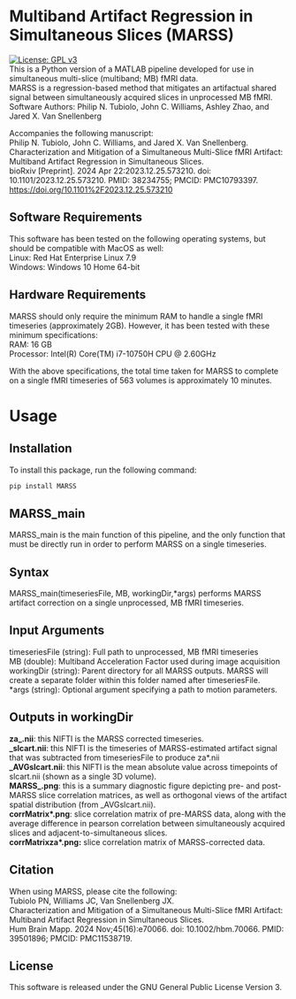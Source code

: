# Multiband Artifact Regression in Simultaneous Slices (MARSS)
[![License: GPL v3](https://img.shields.io/badge/License-GPLv3-blue.svg)](https://www.gnu.org/licenses/gpl-3.0)<br>
This is a Python version of a MATLAB pipeline developed for use in simultaneous multi-slice (multiband; MB) fMRI data.<br>
MARSS is a regression-based method that mitigates an artifactual shared signal between simultaneously acquired slices in unprocessed MB fMRI. <br>
Software Authors: Philip N. Tubiolo, John C. Williams, Ashley Zhao, and Jared X. Van Snellenberg<br>

Accompanies the following manuscript:<br>
Philip N. Tubiolo, John C. Williams, and Jared X. Van Snellenberg.<br>
Characterization and Mitigation of a Simultaneous Multi-Slice fMRI Artifact: Multiband Artifact Regression in Simultaneous Slices.<br>
bioRxiv [Preprint]. 2024 Apr 22:2023.12.25.573210. doi: 10.1101/2023.12.25.573210. PMID: 38234755; PMCID: PMC10793397.<br>
https://doi.org/10.1101%2F2023.12.25.573210

Software Requirements
--------------
<!-- This software uses SPM12, which is included in this distribution. For more information, visit https://www.fil.ion.ucl.ac.uk/spm/software/spm12/ . <br>
This software was developed on MATLAB R2023b and has been tested for compatibility on MATLAB R2021a. <br> -->
This software has been tested on the following operating systems, but should be compatible with MacOS as well: <br>
Linux: Red Hat Enterprise Linux 7.9 <br>
Windows: Windows 10 Home 64-bit <br>

Hardware Requirements
-----------------------
MARSS should only require the minimum RAM to handle a single fMRI timeseries (approximately 2GB). However, it has been tested with these minimum specifications: <br>
RAM: 16 GB <br>
Processor: Intel(R) Core(TM) i7-10750H CPU @ 2.60GHz <br>

With the above specifications, the total time taken for MARSS to complete on a single fMRI timeseries of 563 volumes is approximately 10 minutes. 

# Usage
Installation
-------
To install this package, run the following command:

```bash
pip install MARSS
```

MARSS_main
-------
MARSS_main is the main function of this pipeline, and the only function that must be directly run in order to perform MARSS on a single timeseries.

Syntax
--------
MARSS_main(timeseriesFile, MB, workingDir,*args) performs MARSS artifact correction on a single unprocessed, MB fMRI timeseries. <br>

Input Arguments
--------------
timeseriesFile (string): Full path to unprocessed, MB fMRI timeseries<br>
MB (double): Multiband Acceleration Factor used during image acquisition<br>
workingDir (string): Parent directory for all MARSS outputs. MARSS will create a separate folder within this folder named after timeseriesFile.<br>
*args (string): Optional argument specifying a path to motion parameters. 

Outputs in workingDir
--------------------
<!-- **MARSS_SliceCorrelations.mat**: this .mat file contains a structure array with slice correlation information in pre- and post-MARSS data. This includes the slice correlation matrices, average correlation between simultaneously acquired slices, and average correlation between adjacent slices. <br> -->
**za_.nii**: this NIFTI is the MARSS corrected timeseries. <br>
**_slcart.nii**: this NIFTI is the timeseries of MARSS-estimated artifact signal that was subtracted from timeseriesFile to produce za*.nii <br>
**_AVGslcart.nii**: this NIFTI is the mean absolute value across timepoints of slcart.nii (shown as a single 3D volume). <br>
**MARSS_.png**: this is a summary diagnostic figure depicting pre- and post-MARSS slice correlation matrices, as well as orthogonal views of the artifact spatial distribution (from _AVGslcart.nii). <br>
**corrMatrix\*.png**: slice correlation matrix of pre-MARSS data, along with the average difference in pearson correlation between simultaneously acquired slices and adjacent-to-simultaneous slices. <br>
**corrMatrixza\*.png:** slice correlation matrix of MARSS-corrected data. <br>

Citation
---------
When using MARSS, please cite the following:<br>
Tubiolo PN, Williams JC, Van Snellenberg JX.<br> Characterization and Mitigation of a Simultaneous Multi-Slice fMRI Artifact: Multiband Artifact Regression in Simultaneous Slices.<br> Hum Brain Mapp. 2024 Nov;45(16):e70066. doi: 10.1002/hbm.70066. PMID: 39501896; PMCID: PMC11538719.<br>

License
----------
This software is released under the GNU General Public License Version 3.
